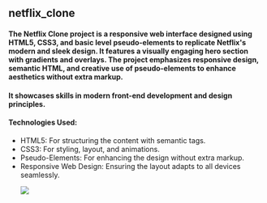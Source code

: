 <h2 lg-4>netflix_clone</h2>

<h4>The Netflix Clone project is a responsive web interface designed using HTML5, CSS3, and basic level pseudo-elements to replicate Netflix's modern and sleek design. It features a visually engaging hero section with gradients and overlays. The project emphasizes responsive design, semantic HTML, and creative use of pseudo-elements to enhance aesthetics without extra markup.
<h4>It showcases skills in modern front-end development and design principles.</h4>

<h4>Technologies Used:</h4>
<ul>
<li><span lg-2>HTML5:</span> For structuring the content with semantic tags.</li>
<li><span lg-2>CSS3:</span> For styling, layout, and animations.</li>
<li><span lg-2>Pseudo-Elements:</span> For enhancing the design without extra markup.</li>
<li><span lg-2>Responsive Web Design:</span> Ensuring the layout adapts to all devices seamlessly.</li>

![](netflix-clone.gif)
